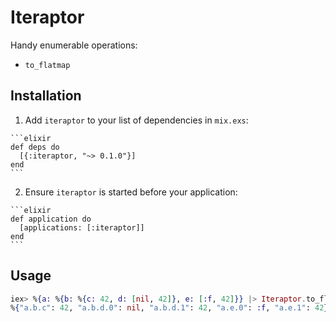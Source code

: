# Iteraptor

Handy enumerable operations:

  * `to_flatmap`

## Installation

  1. Add `iteraptor` to your list of dependencies in `mix.exs`:

    ```elixir
    def deps do
      [{:iteraptor, "~> 0.1.0"}]
    end
    ```

  2. Ensure `iteraptor` is started before your application:

    ```elixir
    def application do
      [applications: [:iteraptor]]
    end
    ```
## Usage

```elixir
iex> %{a: %{b: %{c: 42, d: [nil, 42]}, e: [:f, 42]}} |> Iteraptor.to_flatmap
%{"a.b.c": 42, "a.b.d.0": nil, "a.b.d.1": 42, "a.e.0": :f, "a.e.1": 42}
```
